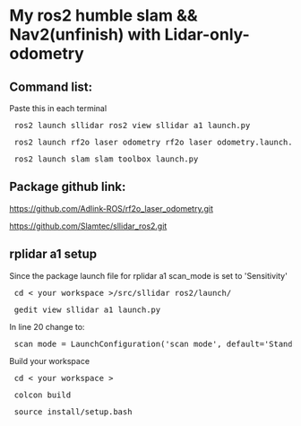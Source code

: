 # My ros2 humble slam && Nav2(unfinish) with Lidar-only-odometry  

## Command list:
Paste this in each terminal
<pre lang="markdown"> ros2 launch sllidar_ros2 view_sllidar_a1_launch.py  </pre>
<pre lang="markdown"> ros2 launch rf2o_laser_odometry rf2o_laser_odometry.launch.py </pre>
<pre lang="markdown"> ros2 launch slam slam_toolbox_launch.py </pre>

## Package github link:
https://github.com/Adlink-ROS/rf2o_laser_odometry.git

https://github.com/Slamtec/sllidar_ros2.git

## rplidar a1 setup

Since the package launch file for rplidar a1 scan_mode is set to 'Sensitivity'
<pre lang="markdown"> cd < your_workspace >/src/sllidar_ros2/launch/ </pre>
<pre lang="markdown"> gedit view_sllidar_a1_launch.py </pre>

In line 20 change to:
<pre lang="markdown"> scan_mode = LaunchConfiguration('scan_mode', default='Standard') </pre>

Build your workspace
<pre lang="markdown"> cd < your_workspace > </pre>
<pre lang="markdown"> colcon build  </pre>
<pre lang="markdown"> source install/setup.bash </pre>





<Github command>
<repo owner skill issue lol>
  
<git pull origin master>
<git pull --rebase origin master>
<git push origin master>

